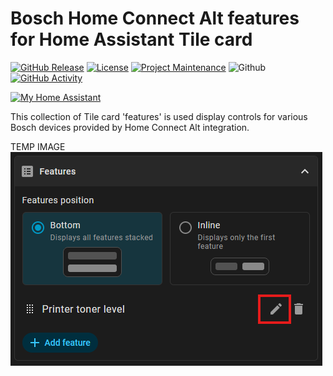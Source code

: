 # Bosch Home Connect Alt features for Home Assistant Tile card

[![GitHub Release](https://img.shields.io/github/release/hondzik/bosch-appliance-features.svg?style=for-the-badge)](https://github.com/hondzik/bosch-appliance-features/releases)
[![License](https://img.shields.io/github/license/hondzik/bosch-appliance-features.svg?style=for-the-badge)](LICENSE)
[![Project Maintenance](https://img.shields.io/badge/maintainer-hondzik-blue.svg?style=for-the-badge)](https://github.com/hondzik)
![Github](https://img.shields.io/github/followers/hondzik.svg?style=for-the-badge)
[![GitHub Activity](https://img.shields.io/github/last-commit/hondzik/bosch-appliance-features?style=for-the-badge)](https://github.com/hondzik/bosch-appliance-features/commits/main)

[![My Home Assistant](https://my.home-assistant.io/badges/hacs_repository.svg)](https://my.home-assistant.io/redirect/hacs_repository/?repository=bosch-appliance-features&owner=hondzik&category=Plugin)

This collection of Tile card 'features' is used display controls for various Bosch devices provided by Home Connect Alt integration.

TEMP IMAGE
![Edit feature icon](docs/images/edit-feature-icon.png)